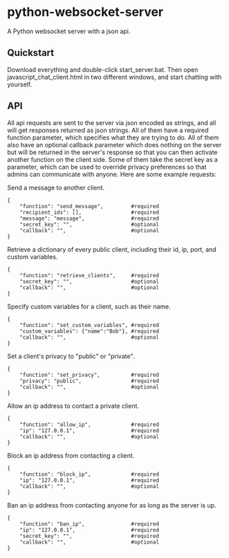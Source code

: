 # python-websocket-server
A Python websocket server with a json api.

## Quickstart
Download everything and double-click start_server.bat.  Then open javascript_chat_client.html in two different windows, and start chatting with yourself.

## API
All api requests are sent to the server via json encoded as strings, and all will get responses returned as json strings.  All of them have a required function parameter, which specifies what they are trying to do.  All of them also have an optional callback parameter which does nothing on the server but will be returned in the server's response so that you can then activate another function on the client side.  Some of them take the secret key as a parameter, which can be used to override privacy preferences so that admins can communicate with anyone.  Here are some example requests:

Send a message to another client.

    {
        "function": "send_message",         #required
        "recipient_ids": [],                #required
        "message": "message",               #required
        "secret_key": "",                   #optional
        "callback": "",                     #optional
    }
    
Retrieve a dictionary of every public client, including their id, ip, port, and custom variables.

    {
        "function": "retrieve_clients",     #required
        "secret_key": "",                   #optional
        "callback": "",                     #optional
    }
    
Specify custom variables for a client, such as their name.

    {
        "function": "set_custom_variables", #required
        "custom_variables": {"name":"Bob"}, #required
        "callback": "",                     #optional
    }
    
Set a client's privacy to "public" or "private".

    {
        "function": "set_privacy",          #required
        "privacy": "public",                #required
        "callback": "",                     #optional
    }
  
Allow an ip address to contact a private client.

    {
        "function": "allow_ip",             #required
        "ip": "127.0.0.1",                  #required
        "callback": "",                     #optional
    }  
    
Block an ip address from contacting a client.

    {
        "function": "block_ip",             #required
        "ip": "127.0.0.1",                  #required
        "callback": "",                     #optional
    }
    
Ban an ip address from contacting anyone for as long as the server is up.

    {
        "function": "ban_ip",               #required
        "ip": "127.0.0.1",                  #required
        "secret_key": "",                   #required
        "callback": "",                     #optional
    }
